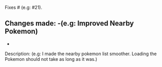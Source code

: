 Fixes # (e.g: #21).

Changes made:
-(e.g: Improved Nearby Pokemon)
-
-

Description:
(e.g: I made the nearby pokemon list smoother. Loading the Pokemon should not take as long as it was.)

